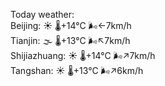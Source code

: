 Today weather:  
Beijing: ☀️   🌡️+14°C 🌬️←7km/h  
Tianjin: 🌫  🌡️+13°C 🌬️↖7km/h  
Shijiazhuang: ☀️   🌡️+14°C 🌬️↗7km/h  
Tangshan: ☀️   🌡️+13°C 🌬️↗6km/h  

